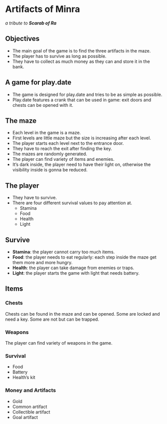 # Artifacts of Minra

*a tribute to **Scarab of Ra***

## Objectives
- The main goal of the game is to find the three artifacts in the maze.
- The player has to survive as long as possible.
- They have to collect as much money as they can and store it in the bank.

## A game for play.date
- The game is designed for play.date and tries to be as simple as possible.
- Play.date features a crank that can be used in game: exit doors and chests can be opened with it.

## The maze
- Each level in the game is a maze.
- First levels are little maze but the size is increasing after each level.
- The player starts each level next to the entrance door.
- They have to reach the exit after finding the key.
- The mazes are randomly generated.
- The player can find variety of items and enemies.
- It’s dark inside, the player need to have their light on, otherwise the visibility inside is gonna be reduced.

## The player
- They have to survive.
- There are four different survival values to pay attention at.
    - Stamina
    - Food
    - Health
    - Light

## Survive
- **Stamina**: the player cannot carry too much items.
- **Food**: the player needs to eat regularly: each step inside the maze get them more and more hungry.
- **Health**: the player can take damage from enemies or traps.
- **Light**: the player starts the game with light that needs battery.

## Items

### Chests
Chests can be found in the maze and can be opened. Some are locked and need a key. Some are not but can be trapped. 

### Weapons
The player can find variety of weapons in the game.

### Survival
- Food
- Battery
- Health’s kit

### Money and Artifacts
- Gold
- Common artifact
- Collectible artifact
- Goal artifact
